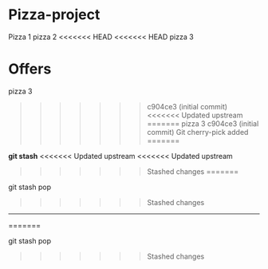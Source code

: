 # Pizza-project



Pizza 1 
pizza 2 
<<<<<<< HEAD
<<<<<<< HEAD
pizza 3

Offers 
=======
pizza 3
>>>>>>> c904ce3 (initial commit)
<<<<<<< Updated upstream
=======
pizza 3
>>>>>>> c904ce3 (initial commit)
Git cherry-pick added
=======


****git stash****
<<<<<<< Updated upstream
<<<<<<< Updated upstream
>>>>>>> Stashed changes
=======

git stash pop
>>>>>>> Stashed changes

******************
=======

git stash pop
>>>>>>> Stashed changes

